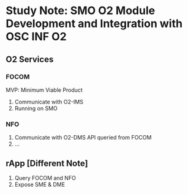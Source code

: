 # Study Note: SMO O2 Module Development and Integration with OSC INF O2

## O2 Services
### FOCOM

MVP: Minimum Viable Product
1. Communicate with O2-IMS
2. Running on SMO

### NFO
1. Communicate with O2-DMS API queried from FOCOM
2. ...


## rApp [Different Note]

1. Query FOCOM and NFO
2. Expose SME & DME


